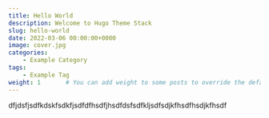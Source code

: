 ```yaml
---
title: Hello World
description: Welcome to Hugo Theme Stack
slug: hello-world
date: 2022-03-06 00:00:00+0000
image: cover.jpg
categories:
    - Example Category
tags:
    - Example Tag
weight: 1       # You can add weight to some posts to override the default sorting (date descending)
---
```

dfjdsfjsdfkdskfsdkfjsdfdfhsdfjhsdfdsfsdfkljsdfsdjkfhsdfhsdjkfhsdf